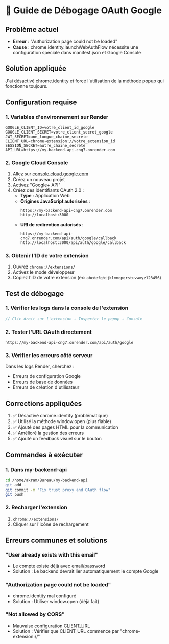 # 🔧 Guide de Débogage OAuth Google

## Problème actuel
- **Erreur** : "Authorization page could not be loaded"
- **Cause** : chrome.identity.launchWebAuthFlow nécessite une configuration spéciale dans manifest.json et Google Console

## Solution appliquée
J'ai désactivé chrome.identity et forcé l'utilisation de la méthode popup qui fonctionne toujours.

## Configuration requise

### 1. Variables d'environnement sur Render
```
GOOGLE_CLIENT_ID=votre_client_id_google
GOOGLE_CLIENT_SECRET=votre_client_secret_google
JWT_SECRET=une_longue_chaine_secrete
CLIENT_URL=chrome-extension://votre_extension_id
SESSION_SECRET=autre_chaine_secrete
API_URL=https://my-backend-api-cng7.onrender.com
```

### 2. Google Cloud Console
1. Allez sur [console.cloud.google.com](https://console.cloud.google.com)
2. Créez un nouveau projet
3. Activez "Google+ API"
4. Créez des identifiants OAuth 2.0 :
   - **Type** : Application Web
   - **Origines JavaScript autorisées** :
     ```
     https://my-backend-api-cng7.onrender.com
     http://localhost:3000
     ```
   - **URI de redirection autorisés** :
     ```
     https://my-backend-api-cng7.onrender.com/api/auth/google/callback
     http://localhost:3000/api/auth/google/callback
     ```

### 3. Obtenir l'ID de votre extension
1. Ouvrez `chrome://extensions/`
2. Activez le mode développeur
3. Copiez l'ID de votre extension (ex: `abcdefghijklmnopqrstuvwxyz123456`)

## Test de débogage

### 1. Vérifier les logs dans la console de l'extension
```javascript
// Clic droit sur l'extension → Inspecter le popup → Console
```

### 2. Tester l'URL OAuth directement
```
https://my-backend-api-cng7.onrender.com/api/auth/google
```

### 3. Vérifier les erreurs côté serveur
Dans les logs Render, cherchez :
- Erreurs de configuration Google
- Erreurs de base de données
- Erreurs de création d'utilisateur

## Corrections appliquées
1. ✅ Désactivé chrome.identity (problématique)
2. ✅ Utilisé la méthode window.open (plus fiable)
3. ✅ Ajouté des pages HTML pour la communication
4. ✅ Amélioré la gestion des erreurs
5. ✅ Ajouté un feedback visuel sur le bouton

## Commandes à exécuter

### 1. Dans my-backend-api
```bash
cd /home/akram/Bureau/my-backend-api
git add .
git commit -m "Fix trust proxy and OAuth flow"
git push
```

### 2. Recharger l'extension
1. `chrome://extensions/`
2. Cliquer sur l'icône de rechargement

## Erreurs communes et solutions

### "User already exists with this email"
- Le compte existe déjà avec email/password
- Solution : Le backend devrait lier automatiquement le compte Google

### "Authorization page could not be loaded"
- chrome.identity mal configuré
- Solution : Utiliser window.open (déjà fait)

### "Not allowed by CORS"
- Mauvaise configuration CLIENT_URL
- Solution : Vérifier que CLIENT_URL commence par "chrome-extension://"